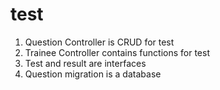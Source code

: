 
# test 
1. Question Controller is CRUD for test
2. Trainee Controller contains functions for test 
3. Test and result are interfaces 
4. Question migration is a database
